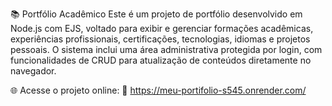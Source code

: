 📚 Portfólio Acadêmico
Este é um projeto de portfólio desenvolvido em Node.js com EJS, voltado para exibir e gerenciar formações acadêmicas, experiências profissionais, certificações, tecnologias, idiomas e projetos pessoais. O sistema inclui uma área administrativa protegida por login, com funcionalidades de CRUD para atualização de conteúdos diretamente no navegador.

🌐 Acesse o projeto online:
🔗 https://meu-portifolio-s545.onrender.com/